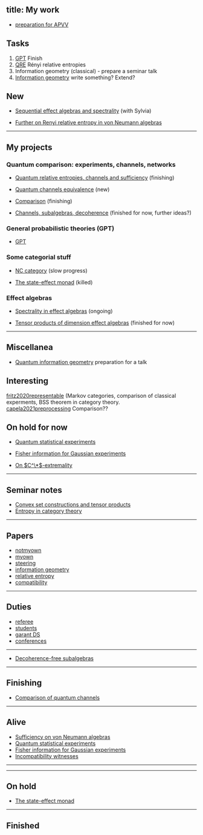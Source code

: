 title: My work
---

* [preparation for APVV](PROJECT_apvv22)


## Tasks

1. [GPT](PROJECT_gpt) Finish     
1. [QRE](NEW_qre) Rényi relative entropies    
1. Information geometry (classical) - prepare a seminar talk    
1. [Information geometry](MISC_qig) write something? Extend?




## New

* [Sequential effect algebras and spectrality](NEW_seas)  (with Sylvia)

* [Further on Renyi relative entropy in von Neumann algebras](NEW_qre)

---

## My projects

### Quantum comparison: experiments, channels, networks

* [Quantum relative entropies, channels and sufficiency](PROJECT_qre) (finishing)

* [Quantum channels equivalence](PROJECT_channel_equivalence) (new)
 
* [Comparison](PROJECT_comparison) (finishing)

* [Channels, subalgebras, decoherence](PROJECT_decoherence) (finished for now, further ideas?)


### General probabilistic theories (GPT)

* [GPT](PROJECT_gpt)

### Some categorial stuff

* [NC category](PROJECT_nc) (slow progress)

* [The state-effect monad](state-effect) (killed)


### Effect algebras


* [Spectrality in effect algebras](PROJECT_spectral)  (ongoing)

* [Tensor products of dimension effect algebras](PROJECT_tensor) (finished for now)


---

## Miscellanea

* [Quantum information geometry](MISC_qig) preparation for a talk


## Interesting

[fritz2020representable](fritz2020representable)    (Markov categories, comparison of classical experments, BSS theorem in category theory.    
[capela2021preprocessing](capela2021preprocessing)   Comparison??


## On hold for now

* [Quantum statistical experiments](experiment)

* [Fisher information for Gaussian experiments](fisher)


* [On $C^\*$-extremality](cextremal)


---


## Seminar notes 

* [Convex set constructions and tensor products](seminar_convex)
* [Entropy in category theory](seminar_entropy)

---


## Papers

* [notmyown](notmyown)
* [myown](myown)    
* [steering](CIT_steering)     
* [information geometry](CIT_infgeo)    
* [relative entropy](CIT_entropy)    
* [compatibility](CIT_compatibility)

---

## Duties 

* [referee](referee)
* [students](students)
* [garant DS](DT_garant)   
* [conferences](conferences)

---



* [Decoherence-free subalgebras](decoherence)

---

## Finishing


* [Comparison of quantum channels](comparison)

---

## Alive

* [Sufficiency on von Neumann algebras](sufficiency)
* [Quantum statistical experiments](experiment)
* [Fisher information for Gaussian experiments](fisher)
* [Incompatibility witnesses](witnesses)
---

---

## On hold

* [The state-effect monad](state-effect)

---

## Finished
